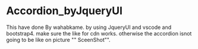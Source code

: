 # Accordion_byJqueryUI
This have done By wahabkame.
by using JqueryUI and vscode and bootstrap4.
make sure the like for cdn works. 
otherwise the accordion isnot going to be like on picture "" SceenShot"".
